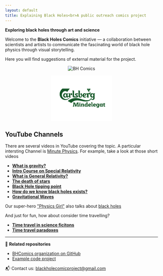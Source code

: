 ```yaml
---
layout: default
title: Explaining Black Holes<br>A public outreach comics project
---
```


**Exploring black holes through art and science**

Welcome to the **Black Holes Comics** initiative — a collaboration between scientists and artists to communicate the fascinating world of black hole physics through visual storytelling.

Here you will find suggestions of external material for the project.

<p align="center">
  <img src="images/IMG_1130.png" alt="BH Comics" width="200">
</p>
<p align="center">
  <img src="images/Carlsberg-Mindelegat-Green-RGB-DK.png" alt="Carlsberg logo" width="200">
</p>

## YouTube Channels
There are several videos in YouTube covering the topic. A particular intersting Channel is [Minute Physics](https://www.youtube.com/@MinutePhysics). For example, take a look at those short videos

- [**What is gravity?**](https://www.youtube.com/watch?v=p_o4aY7xkXg)
- [**Intro Course on Special Relativity**](https://www.youtube.com/playlist?list=PLoaVOjvkzQtyjhV55wZcdicAz5KexgKvm)
- [**What is General Relativity?**](https://www.youtube.com/watch?v=eNhJY-R3Gwg)
- [**The death of stars**](https://www.youtube.com/watch?v=NucdlR9EGbA)
- [**Black Hole tipping point**](https://www.youtube.com/watch?v=brmjWYQi2UM)
- [**How do we know black holes exists?**](https://www.youtube.com/watch?v=sgIqRwvaBw4)
- [**Gravitational Waves**](https://www.youtube.com/watch?v=YHS9g72npqA)

Our super-hero ["Physics Girl"](https://www.youtube.com/@physicsgirl) also talks about [black holes](https://www.youtube.com/watch?v=SdySHadrYAA)

And just for fun, how about consider time travelling?
- [**Time travel in science ficitons**](https://www.youtube.com/watch?v=d3zTfXvYZ9s)
- [**Time travel paradoxes**](https://www.youtube.com/watch?v=XayNKY944lY)



---

🧩 **Related repositories**
- [BHComics organization on GitHub](https://github.com/bhcomics)
- [Example code project](https://github.com/bhcomics/SdS_QNM)

📬 Contact us: [blackholecomicproject@gmail.com](mailto:blackholecomicproject@gmail.com)


